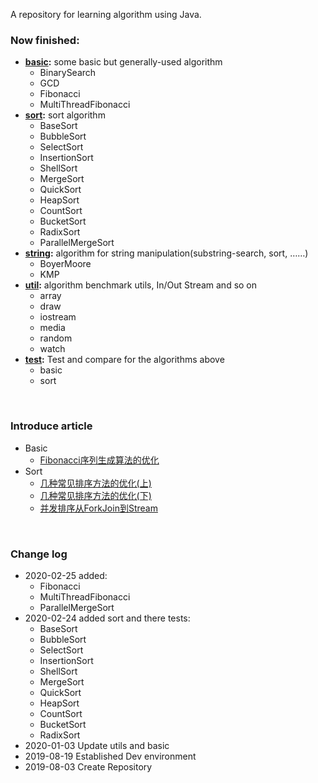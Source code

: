 A repository for learning algorithm using Java.

### Now finished:

-   **[basic](https://github.com/JasonkayZK/Java_Algorithm/tree/master/src/main/java/algorithm/basic):** some basic but generally-used algorithm
    -   BinarySearch
    -   GCD
    -   Fibonacci
    -   MultiThreadFibonacci
-   **[sort](https://github.com/JasonkayZK/Java_Algorithm/tree/master/src/main/java/algorithm/sort):** sort algorithm
    -   BaseSort
    -   BubbleSort
    -   SelectSort
    -   InsertionSort
    -   ShellSort
    -   MergeSort
    -   QuickSort
    -   HeapSort
    -   CountSort
    -   BucketSort
    -   RadixSort
    -   ParallelMergeSort
-   **[string](https://github.com/JasonkayZK/Java_Algorithm/tree/master/src/main/java/algorithm/string):** algorithm for string manipulation(substring-search, sort, ……)
    -   BoyerMoore
    -   KMP
-   **[util](https://github.com/JasonkayZK/Java_Algorithm/tree/master/src/main/java/algorithm/util):** algorithm benchmark utils, In/Out Stream and so on
    -   array
    -   draw
    -   iostream
    -   media
    -   random
    -   watch
-   **[test](https://github.com/JasonkayZK/Java_Algorithm/tree/master/src/test/java/algorithm):** Test and compare for the algorithms above
    -   basic
    -   sort

<br/>

### Introduce article

-   Basic
    -   [Fibonacci序列生成算法的优化](https://jasonkayzk.github.io/2020/02/25/Fibonacci序列生成算法的优化/)
-   Sort
    -   [几种常见排序方法的优化(上)](https://jasonkayzk.github.io/2020/02/24/几种常见排序方法的优化(上)/)
    -   [几种常见排序方法的优化(下)](https://jasonkayzk.github.io/2020/02/24/几种常见排序方法的优化-下/)
    -   [并发排序从ForkJoin到Stream](https://jasonkayzk.github.io/2020/02/25/并发排序从ForkJoin到Stream/)

<br/>

### Change log

-   2020-02-25 added:
    -   Fibonacci
    -   MultiThreadFibonacci
    -   ParallelMergeSort
-   2020-02-24 added sort and there tests:
    -   BaseSort
    -   BubbleSort
    -   SelectSort
    -   InsertionSort
    -   ShellSort
    -   MergeSort
    -   QuickSort
    -   HeapSort
    -   CountSort
    -   BucketSort
    -   RadixSort
-   2020-01-03 Update utils and basic
-   2019-08-19 Established Dev environment
-   2019-08-03 Create Repository

